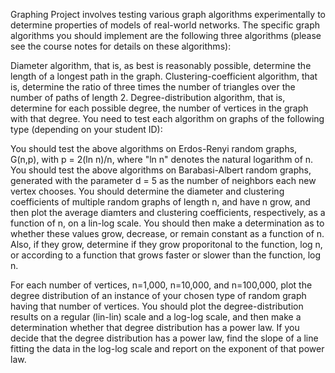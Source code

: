 Graphing Project involves testing various graph algorithms experimentally to determine properties of models of real-world networks. The specific graph algorithms you should implement are the following three algorithms (please see the course notes for details on these algorithms):

Diameter algorithm, that is, as best is reasonably possible, determine the length of a longest path in the graph.
Clustering-coefficient algorithm, that is, determine the ratio of three times the number of triangles over the number of paths of length 2.
Degree-distribution algorithm, that is, determine for each possible degree, the number of vertices in the graph with that degree.
You need to test each algorithm on graphs of the following type (depending on your student ID):

You should test the above algorithms on Erdos-Renyi random graphs, G(n,p), with p = 2(ln n)/n, where "ln n" denotes the natural logarithm of n.
You should test the above algorithms on Barabasi-Albert random graphs, generated with the parameter d = 5 as the number of neighbors each new vertex chooses.
You should determine the diameter and clustering coefficients of multiple random graphs of length n, and have n grow, and then plot the average diamters and clustering coefficients, respectively, as a function of n, on a lin-log scale. You should then make a determination as to whether these values grow, decrease, or remain constant as a function of n. Also, if they grow, determine if they grow proporitonal to the function, log n, or according to a function that grows faster or slower than the function, log n.

For each number of vertices, n=1,000, n=10,000, and n=100,000, plot the degree distribution of an instance of your chosen type of random graph having that number of vertices. You should plot the degree-distribution results on a regular (lin-lin) scale and a log-log scale, and then make a determination whether that degree distribution has a power law. If you decide that the degree distribution has a power law, find the slope of a line fitting the data in the log-log scale and report on the exponent of that power law.
